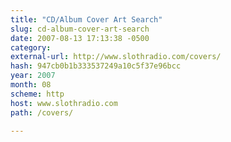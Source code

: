 ```yaml
---
title: "CD/Album Cover Art Search"
slug: cd-album-cover-art-search
date: 2007-08-13 17:13:38 -0500
category: 
external-url: http://www.slothradio.com/covers/
hash: 947cb0b1b333537249a10c5f37e96bcc
year: 2007
month: 08
scheme: http
host: www.slothradio.com
path: /covers/

---
```



